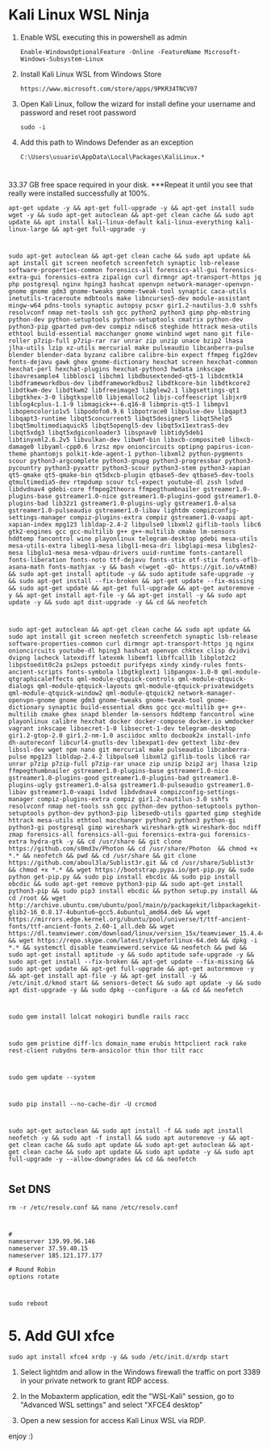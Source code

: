 # Kali Linux WSL Ninja

1. Enable WSL executing this in powershell as admin

       Enable-WindowsOptionalFeature -Online -FeatureName Microsoft-Windows-Subsystem-Linux   

2. Install Kali Linux WSL from Windows Store

       https://www.microsoft.com/store/apps/9PKR34TNCV07
    
3. Open Kali Linux, follow the wizard for install define your username and password and reset root password

       sudo -i

4. Add this path to Windows Defender as an exception

       C:\Users\usuario\AppData\Local\Packages\KaliLinux.*

#
33.37 GB free space required in your disk. ***Repeat it until you see that really were installed successfully at 100%.

    apt-get update -y && apt-get full-upgrade -y && apt-get install sudo wget -y && sudo apt-get autoclean && apt-get clean cache && sudo apt update && apt install kali-linux-default kali-linux-everything kali-linux-large && apt-get full-upgrade -y

#

    sudo apt-get autoclean && apt-get clean cache && sudo apt update && apt install git screen neofetch screenfetch synaptic lsb-release software-properties-common forensics-all forensics-all-gui forensics-extra-gui forensics-extra zipalign curl dirmngr apt-transport-https jq php postgresql nginx hping3 hashcat openvpn network-manager-openvpn-gnome gnome gdm3 gnome-tweaks gnome-tweak-tool synaptic caca-utils inetutils-traceroute mdbtools make libncurses5-dev module-assistant mingw-w64 pdns-tools synaptic autopsy pcsxr gir1.2-nautilus-3.0 sshfs resolvconf nmap net-tools ssh gcc python2 python3 gimp php-mbstring python-dev python-setuptools python-setuptools cmatrix python-dev python3-pip gparted pvm-dev compiz ndisc6 steghide httrack mesa-utils ethtool build-essential macchanger gnome winbind wget nano git file-roller p7zip-full p7zip-rar rar unrar zip unzip unace bzip2 lhasa jlha-utils lzip xz-utils mercurial make pulseaudio libcanberra-pulse blender blender-data byzanz calibre calibre-bin expect ffmpeg fig2dev fonts-dejavu gawk ghex gnome-dictionary hexchat screen hexchat-common hexchat-perl hexchat-plugins hexchat-python3 hwdata inkscape libavresample4 libblosc1 libchm1 libdbusextended-qt5-1 libdcmtk14 libdframeworkdbus-dev libdframeworkdbus2 libdtkcore-bin libdtkcore2 libdtkwm-dev libdtkwm2 libfreeimage3 libglew2.1 libgsettings-qt1 libgtkhex-3-0 libgtkspell0 libjemalloc2 libjs-coffeescript libjxr0 liblog4cplus-1.1-9 libmagick++-6.q16-8 libmpris-qt5-1 libmpv1 libopencolorio1v5 libpodofo0.9.6 libpotrace0 libpulse-dev libqapt3 libqapt3-runtime libqt5concurrent5 libqt5designer5 libqt5help5 libqt5multimediaquick5 libqt5opengl5-dev libqt5x11extras5-dev libqt5xdg3 libqt5xdgiconloader3 libspnav0 libtidy5deb1 libtinyxml2.6.2v5 libvulkan-dev libwmf-bin libxcb-composite0 libxcb-damage0 libyaml-cpp0.6 lrzsz mpv onioncircuits optipng papirus-icon-theme phantomjs polkit-kde-agent-1 python-libxml2 python-pygments scour python3-argcomplete python3-gnupg python3-progressbar python3-pycountry python3-pyxattr python3-scour python3-stem python3-xapian qt5-qmake qt5-qmake-bin qt5dxcb-plugin qtbase5-dev qtbase5-dev-tools qtmultimedia5-dev rtmpdump scour tcl-expect youtube-dl zssh lsdvd libdvdnav4 gdebi-core ffmpeg2theora ffmpegthumbnailer gstreamer1.0-plugins-base gstreamer1.0-nice gstreamer1.0-plugins-good gstreamer1.0-plugins-bad lib32z1 gstreamer1.0-plugins-ugly gstreamer1.0-alsa gstreamer1.0-pulseaudio gstreamer1.0-libav lightdm compizconfig-settings-manager compiz-plugins-extra compiz gstreamer1.0-vaapi apt-xapian-index mpg123 libldap-2.4-2 libpulse0 libxml2 giflib-tools libc6 gtk2-engines gcc gcc-multilib g++ g++-multilib cmake lm-sensors hddtemp fancontrol wine playonlinux telegram-desktop gdebi mesa-utils mesa-utils-extra libegl1-mesa libgl1-mesa-dri libglapi-mesa libgles2-mesa libglu1-mesa mesa-vdpau-drivers uuid-runtime fonts-cantarell fonts-liberation fonts-noto ttf-dejavu fonts-stix otf-stix fonts-oflb-asana-math fonts-mathjax -y && bash <(wget -qO- https://git.io/vAtmB) && sudo apt-get install aptitude -y && sudo aptitude safe-upgrade -y && sudo apt-get install --fix-broken && apt-get update --fix-missing && sudo apt-get update && apt-get full-upgrade && apt-get autoremove -y && apt-get install apt-file -y && apt-get install -y && sudo apt update -y && sudo apt dist-upgrade -y && cd && neofetch

#
    sudo apt-get autoclean && apt-get clean cache && sudo apt update && sudo apt install git screen neofetch screenfetch synaptic lsb-release software-properties-common curl dirmngr apt-transport-https jq nginx onioncircuits youtube-dl hping3 hashcat openvpn chktex clisp dvidvi dvipng lacheck latexdiff latexmk libemf1 libffcall1b libplot2c2 libpstoedit0c2a ps2eps pstoedit purifyeps xindy xindy-rules fonts-ancient-scripts fonts-symbola libgtkglext1 libpangox-1.0-0 qml-module-qtgraphicaleffects qml-module-qtquick-controls qml-module-qtquick-dialogs qml-module-qtquick-layouts qml-module-qtquick-privatewidgets qml-module-qtquick-window2 qml-module-qtquick2 network-manager-openvpn-gnome gnome gdm3 gnome-tweaks gnome-tweak-tool gnome-dictionary synaptic build-essential dkms gcc gcc-multilib g++ g++-multilib cmake ghex snapd blender lm-sensors hddtemp fancontrol wine playonlinux calibre hexchat docker docker-compose docker.io wmdocker vagrant inkscape libsecret-1-0 libsecret-1-dev telegram-desktop gir1.2-gtop-2.0 gir1.2-nm-1.0 asciidoc xmlto docbook2x install-info dh-autoreconf libcurl4-gnutls-dev libexpat1-dev gettext libz-dev libssl-dev wget npm nano git mercurial make pulseaudio libcanberra-pulse mpg123 libldap-2.4-2 libpulse0 libxml2 giflib-tools libc6 rar unrar p7zip p7zip-full p7zip-rar unace zip unzip bzip2 arj lhasa lzip ffmpegthumbnailer gstreamer1.0-plugins-base gstreamer1.0-nice gstreamer1.0-plugins-good gstreamer1.0-plugins-bad gstreamer1.0-plugins-ugly gstreamer1.0-alsa gstreamer1.0-pulseaudio gstreamer1.0-libav gstreamer1.0-vaapi lsdvd libdvdnav4 compizconfig-settings-manager compiz-plugins-extra compiz gir1.2-nautilus-3.0 sshfs resolvconf nmap net-tools ssh gcc python-dev python-setuptools python-setuptools python-dev python3-pip libesedb-utils gparted gimp steghide httrack mesa-utils ethtool macchanger python2 python3 python-gi python3-gi postgresql gimp wireshark wireshark-gtk wireshark-doc ndiff zmap forensics-all forensics-all-gui forensics-extra-gui forensics-extra hydra-gtk -y && cd /usr/share && git clone https://github.com/s0md3v/Photon && cd /usr/share/Photon  && chmod +x *.* && neofetch && pwd && cd /usr/share && git clone https://github.com/aboul3la/Sublist3r.git && cd /usr/share/Sublist3r && chmod +x *.* && wget https://bootstrap.pypa.io/get-pip.py && sudo python get-pip.py && sudo pip install ebcdic && sudo pip install ebcdic && sudo apt-get remove python3-pip && sudo apt-get install python3-pip && sudo pip3 install ebcdic && python setup.py install && cd /root && wget http://archive.ubuntu.com/ubuntu/pool/main/p/packagekit/libpackagekit-glib2-16_0.8.17-4ubuntu6~gcc5.4ubuntu1_amd64.deb && wget https://mirrors.edge.kernel.org/ubuntu/pool/universe/t/ttf-ancient-fonts/ttf-ancient-fonts_2.60-1_all.deb && wget https://dl.teamviewer.com/download/linux/version_15x/teamviewer_15.4.4445_amd64.deb && wget https://repo.skype.com/latest/skypeforlinux-64.deb && dpkg -i *.* && systemctl disable teamviewerd.service && neofetch && pwd && sudo apt-get install aptitude -y && sudo aptitude safe-upgrade -y && sudo apt-get install --fix-broken && apt-get update --fix-missing && sudo apt-get update && apt-get full-upgrade && apt-get autoremove -y && apt-get install apt-file -y && apt-get install -y && /etc/init.d/kmod start && sensors-detect && sudo apt update -y && sudo apt dist-upgrade -y && sudo dpkg --configure -a && cd && neofetch
    
#    
    sudo gem install lolcat nokogiri bundle rails racc
#
    sudo gem pristine diff-lcs domain_name erubis httpclient rack rake rest-client rubydns term-ansicolor thin thor tilt racc
#
    sudo gem update --system
#
    sudo pip install --no-cache-dir -U crcmod
#    
#       
    sudo apt-get autoclean && sudo apt install -f && sudo apt install neofetch -y && sudo apt -f install && sudo apt autoremove -y && apt-get clean cache && sudo apt update && sudo apt-get autoclean && apt-get clean cache && sudo apt update && sudo apt update -y && sudo apt full-upgrade -y --allow-downgrades && cd && neofetch
# 
#
## Set DNS
       
    rm -r /etc/resolv.conf && nano /etc/resolv.conf
#      
    #
    nameserver 139.99.96.146
    nameserver 37.59.40.15
    nameserver 185.121.177.177

    # Round Robin
    options rotate

#    
    sudo reboot

#
#       
#

# 5. Add GUI xfce

    sudo apt install xfce4 xrdp -y && sudo /etc/init.d/xrdp start

1. Select lightdm and allow in the Windows firewall the traffic on port 3389 in your private network to grant RDP access.

2. In the Mobaxterm application, edit the "WSL-Kali" session, go to "Advanced WSL settings" and select "XFCE4 desktop"

3. Open a new session for access Kali Linux WSL via RDP.


enjoy
:)
